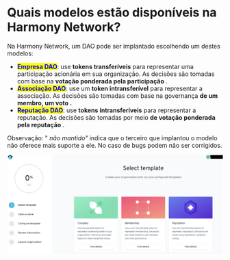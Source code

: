 # Quais modelos estão disponíveis na Harmony Network?

Na Harmony Network, um DAO pode ser implantado escolhendo um destes modelos:

* <mark style="color:blue;">**Empresa DAO**</mark>: use **tokens transferíveis** para representar uma participação acionária em sua organização. As decisões são tomadas com base na **votação ponderada pela participação** .
* <mark style="color:blue;">**Associação DAO**</mark>: use um **token intransferível** para representar a associação. As decisões são tomadas com base na governança **de um membro, um voto .**
* <mark style="color:blue;">**Reputação DAO**</mark>: use **tokens intransferíveis** para representar a reputação. As decisões são tomadas por meio **de votação ponderada pela reputação** .

Observação: " _não mantido"_ indica que o terceiro que implantou o modelo não oferece mais suporte a ele. No caso de bugs podem não ser corrigidos.

![](<../../../.gitbook/assets/Schermata 2022-02-03 alle 12.11.03.png>)

